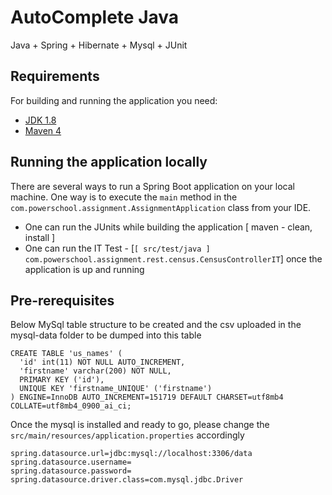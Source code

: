 # AutoComplete Java
Java + Spring + Hibernate + Mysql + JUnit

## Requirements

For building and running the application you need:

- [JDK 1.8](http://www.oracle.com/technetwork/java/javase/downloads/jdk8-downloads-2133151.html)
- [Maven 4](https://maven.apache.org)

## Running the application locally

There are several ways to run a Spring Boot application on your local machine. One way is to execute the `main` method in the `com.powerschool.assignment.AssignmentApplication` class from your IDE.

- One can run the JUnits while building the application [ maven - clean, install ] <br/>
- One can run the IT Test - [`[ src/test/java ] com.powerschool.assignment.rest.census.CensusControllerIT`] once the application is up and running

## Pre-rerequisites

Below MySql table structure to be created and the csv uploaded in the mysql-data folder to be dumped into this table

``` 
CREATE TABLE 'us_names' (
  'id' int(11) NOT NULL AUTO_INCREMENT,
  'firstname' varchar(200) NOT NULL,
  PRIMARY KEY ('id'),
  UNIQUE KEY 'firstname_UNIQUE' ('firstname')
) ENGINE=InnoDB AUTO_INCREMENT=151719 DEFAULT CHARSET=utf8mb4 COLLATE=utf8mb4_0900_ai_ci;
```
Once the mysql is installed and ready to go, please change the `src/main/resources/application.properties` accordingly

```
spring.datasource.url=jdbc:mysql://localhost:3306/data
spring.datasource.username=
spring.datasource.password=
spring.datasource.driver.class=com.mysql.jdbc.Driver
```
